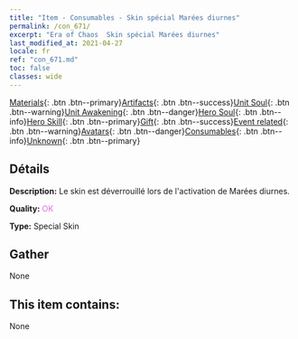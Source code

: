 ```yaml
---
title: "Item - Consumables - Skin spécial Marées diurnes"
permalink: /con_671/
excerpt: "Era of Chaos  Skin spécial Marées diurnes"
last_modified_at: 2021-04-27
locale: fr
ref: "con_671.md"
toc: false
classes: wide
---
```

 [Materials](/ItemsFR/){: .btn .btn--primary}[Artifacts](/ItemsFR/Artifacts/){: .btn .btn--success}[Unit Soul](/ItemsFR/UnitSoul/){: .btn .btn--warning}[Unit Awakening](/ItemsFR/UnitAwakening/){: .btn .btn--danger}[Hero Soul](/ItemsFR/HeroSoul/){: .btn .btn--info}[Hero Skill](/ItemsFR/HeroSkill/){: .btn .btn--primary}[Gift](/ItemsFR/Gift/){: .btn .btn--success}[Event related](/ItemsFR/Events/){: .btn .btn--warning}[Avatars](/ItemsFR/Avatars/){: .btn .btn--danger}[Consumables](/ItemsFR/Consumables/){: .btn .btn--info}[Unknown](/ItemsFR/Unknown/){: .btn .btn--primary}

## Détails
 **Description:** Le skin est déverrouillé lors de l'activation de Marées diurnes.

 **Quality:** <span style="color: #DA70D6">OK</span>

 **Type:** Special Skin

## Gather

  None

## This item contains:

  None

